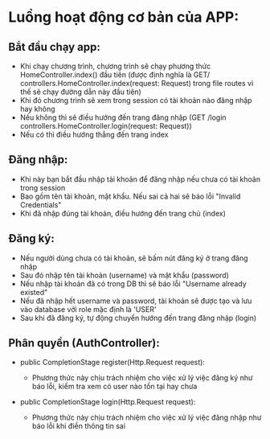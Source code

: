 # Luồng hoạt động cơ bản của APP:

## Bắt đầu chạy app: 

- Khi chạy chương trình, chương trình sẽ chạy phương thức HomeController.index() đầu tiên (được định nghĩa là GET/  controllers.HomeController.index(request: Request) trong file routes vì thế sẽ chạy đường dẫn này đầu tiên)
- Khi đó chương trình sẽ xem trong session có tài khoản nào đăng nhập hay không
- Nếu không thì sẽ điều hướng đến trang đăng nhập (GET  /login  controllers.HomeController.login(request: Request))
- Nếu có thì điều hướng thẳng đến trang index
  
## Đăng nhập:

- Khi này bạn bắt đầu nhập tài khoản để đăng nhập nếu chưa có tài khoản trong session
- Bao gồm tên tài khoản, mật khẩu. Nếu sai cả hai sẽ báo lỗi "Invalid Credentials"
- Khi đã nhập đúng tài khoản, điều hướng đến trang chủ (index)

## Đăng ký:

- Nếu người dùng chưa có tài khoản, sẽ bấm nút đăng ký ở trang đăng nhập
- Sau đó nhập tên tài khoản (username) và mật khẩu (password)
- Nếu nhập tài khoản đã có trong DB thì sẽ báo lỗi "Username already existed"
- Nếu đã nhập hết username và password, tài khoản sẽ được tạo và lưu vào database với role mặc định là 'USER'
- Sau khi đã đăng ký, tự động chuyển hướng đến trang đăng nhập (login)

## Phân quyền (AuthController):

- public CompletionStage<Result> register(Http.Request request):
    - Phương thức này chịu trách nhiệm cho việc xử lý việc đăng ký như báo lỗi, kiểm tra xem có user nào tồn tại hay chưa

- public CompletionStage<Result> login(Http.Request request):
    - Phương thức này chịu trách nhiệm cho việc xử lý việc đăng nhập như báo lỗi khi điền thông tin sai
